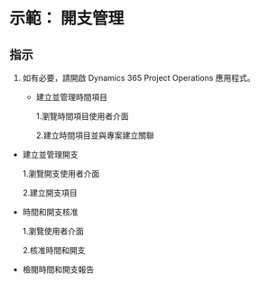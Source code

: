 ﻿---
demo:
    title: '示範： 開支管理'
    module: '模組 5： 學習 Dynamics 365 Project Operations 的基礎知識'
---

# 示範： 開支管理

## 指示

1. 如有必要，請開啟 Dynamics 365 Project Operations 應用程式。 

	- 建立並管理時間項目

		1.瀏覽時間項目使用者介面

		2.建立時間項目並與專案建立關聯

- 建立並管理開支

	1.瀏覽開支使用者介面

	2.建立開支項目

- 時間和開支核准

	1.瀏覽使用者介面

	2.核准時間和開支

- 檢閱時間和開支報告

